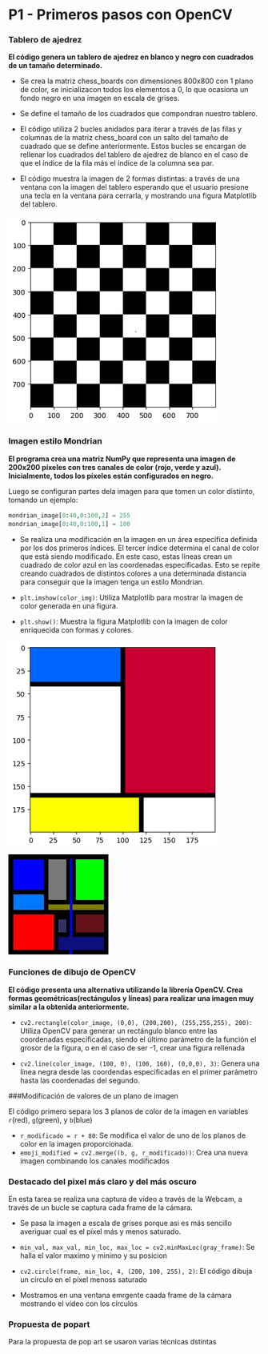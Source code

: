 # P1 - Primeros pasos con OpenCV

### Tablero de ajedrez

**El código genera un tablero de ajedrez en blanco y negro con cuadrados de un tamaño determinado.**

- Se crea la matriz chess_boards con dimensiones 800x800 con 1 plano de color, se inicializacon todos los elementos a 0, lo que ocasiona un fondo negro en una imagen en escala de grises.

- Se define el tamaño de los cuadrados que compondran nuestro tablero.

- El código utiliza 2 bucles anidados para iterar a través de las filas y columnas de la matriz chess_board con un salto del tamaño de cuadrado que se define anteriormente. Estos bucles se encargan de rellenar los cuadrados del tablero de ajedrez de blanco en el caso de que el índice de la fila más el índice de la columna sea par.

- El código muestra la imagen de 2 formas distintas: a través de una ventana con la imagen del tablero esperando que el usuario presione una tecla en la ventana para cerrarla, y mostrando una figura Matplotlib del tablero.

![Tablero de ajedrez 8x8 blanco y negro](tablero.png)

### Imagen estilo Mondrian


**El programa crea una matriz NumPy que representa una imagen de 200x200 píxeles con tres canales de color (rojo, verde y azul). Inicialmente, todos los píxeles están configurados en negro.**

Luego se configuran partes dela imagen para que tomen un color distiinto, tomando un ejemplo:
```py
mondrian_image[0:40,0:100,2] = 255
mondrian_image[0:40,0:100,1] = 100
```
- Se realiza una modificación en la imagen en un área específica definida por los dos primeros índices. El tercer índice determina el canal de color que está siendo modificado. En este caso, estas líneas crean un cuadrado de color azul en las coordenadas especificadas. Esto se repite creando cuadrados de distintos colores a una determinada distancia para conseguir que la imagen tenga un estilo Mondrian.

- `plt.imshow(color_img)`: Utiliza Matplotlib para mostrar la imagen de color generada en una figura.

- `plt.show()`: Muestra la figura Matplotlib con la imagen de color enriquecida con formas y colores.

![Mondrian por Willy Escovilla](mondrianwilly.png)

![Mondrian por Eduardo Etopa(un poco feo)](imagen.jpg)



### Funciones de dibujo de OpenCV
**El código presenta una alternativa utilizando la librería OpenCV. Crea formas geométricas(rectángulos y líneas) para realizar una imagen muy similar a la obtenida anteriormente.**

- `cv2.rectangle(color_image, (0,0), (200,200), (255,255,255), 200)`: Utiliza OpenCV para generar un rectángulo blanco entre las coordenadas especificadas, siendo el último parámetro de la función el grosor de la figura, o en el caso de ser -1, crear una figura rellenada

- `cv2.line(color_image, (100, 0), (100, 160), (0,0,0), 3)`: Genera una línea negra desde las coordendas especificadas en el primer parámetro hasta las coordenadas del segundo.



###Modificación de valores de un plano de imagen

El código primero separa los 3 planos de color de la imagen en variables `r`(red), `g`(green), y `b`(blue)

- `r_modificado = r + 80`: Se modifica el valor de uno de los planos de color en la imagen proporcionada.
- `emoji_modified = cv2.merge((b, g, r_modificado))`: Crea una nueva imagen combinando los canales modificados


  

### Destacado del pixel más claro y del más oscuro

En esta tarea se realiza una captura de vídeo a través de la Webcam, a través de un bucle se captura cada frame de la cámara.

- Se pasa la imagen a escala de grises porque asi es más sencillo averiguar cual es el píxel más y menos saturado.

- `min_val, max_val, min_loc, max_loc = cv2.minMaxLoc(gray_frame)`: Se halla el valor maximo y minimo y su posicion
- `cv2.circle(frame, min_loc, 4, (200, 100, 255), 2)`: El código dibuja un círculo en el píxel menoss saturado
  
- Mostramos en una ventana emrgente caada frame de la cámara mostrando el vídeo con los círculos

### Propuesta de popart

Para la propuesta de pop art se usaron varias técnicas dstintas 


